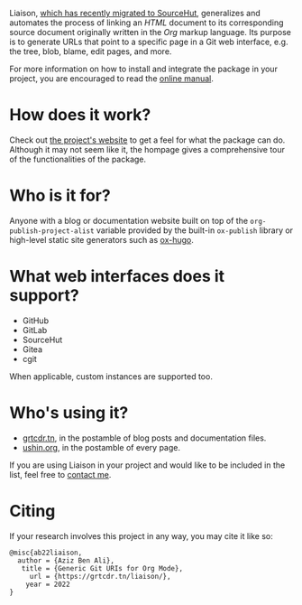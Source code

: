 Liaison, [which has recently migrated to SourceHut](https://git.sr.ht/~grtcdr/liaison), generalizes and
automates the process of linking an *HTML* document to its
corresponding source document originally written in the *Org* markup
language. Its purpose is to generate URLs that point to a specific
page in a Git web interface, e.g. the tree, blob, blame, edit pages,
and more.

For more information on how to install and integrate the package in
your project, you are encouraged to read the [online manual](https://grtcdr.tn/liaison/manual.html).


# How does it work?

Check out [the project's website](https://grtcdr.tn/liaison) to get a feel for what the package can
do. Although it may not seem like it, the hompage gives a
comprehensive tour of the functionalities of the package.


# Who is it for?

Anyone with a blog or documentation website built on top of the
`org-publish-project-alist` variable provided by the built-in
`ox-publish` library or high-level static site generators such as
[ox-hugo](https://ox-hugo.scripter.co/).


# What web interfaces does it support?

-   GitHub
-   GitLab
-   SourceHut
-   Gitea
-   cgit

When applicable, custom instances are supported too.


# Who's using it?

-   [grtcdr.tn](https://grtcdr.tn), in the postamble of blog posts and documentation files.
-   [ushin.org](https://ushin.org), in the postamble of every page.

If you are using Liaison in your project and would like to be included
in the list, feel free to [contact me](mailto:tahaaziz.benali@esprit.tn).


# Citing

If your research involves this project in any way, you may cite it
like so:

    @misc{ab22liaison,
      author = {Aziz Ben Ali},
       title = {Generic Git URIs for Org Mode},
         url = {https://grtcdr.tn/liaison/},
        year = 2022
    }

